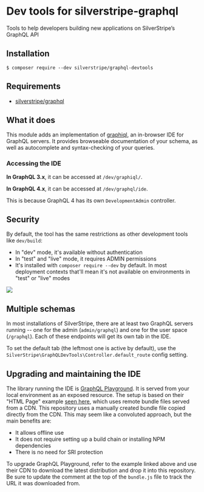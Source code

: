 # Dev tools for silverstripe-graphql
Tools to help developers building new applications on SilverStripe’s GraphQL API

## Installation
```
$ composer require --dev silverstripe/graphql-devtools
```

## Requirements

* [silverstripe/graphql](https://github.com/silverstripe/silverstripe-graphql)

## What it does

This module adds an implementation of [graphiql](https://github.com/graphql/graphiql), an in-browser IDE for GraphQL servers. It provides browseable documentation of your schema, as well as autocomplete and syntax-checking of your queries.

### Accessing the IDE 

**In GraphQL 3.x**, it can be accessed at `/dev/graphiql/`.

**In GraphQL 4.x**, it can be accessed at `/dev/graphql/ide`.

This is because GraphQL 4 has its own `DevelopmentAdmin` controller.

## Security

By default, the tool has the same restrictions as other development tools like `dev/build`:

 * In "dev" mode, it's available without authentication
 * In "test" and "live" mode, it requires ADMIN permissions
 * It's installed with `composer require --dev` by default. In most deployment contexts that'll mean it's not available on environments in "test" or "live" modes

 
 <img src="https://github.com/graphql/graphiql/raw/master/resources/graphiql.png">
 
 ## Multiple schemas
 
 In most installations of SilverStripe, there are at least two GraphQL servers running -- one
 for the admin (`admin/graphql`) and one for the user space (`/graphql`). Each of these
 endpoints will get its own tab in the IDE.
 
 To set the default tab (the leftmost one is active by default), use the
 `SilverStripe\GraphQLDevTools\Controller.default_route`
 config setting.
 
 ## Upgrading and maintaining the IDE
 
 The library running the IDE is [GraphQL Playground](https://github.com/graphql/graphql-playground).
 It is served from your local environment as an exposed resource. The
 setup is based on their "HTML Page" example [seen here](https://github.com/graphql/graphql-playground#as-html-page), which uses remote bundle files served from a CDN. This repository
 uses a manually created bundle file copied directly from the CDN.
 This may seem like a convoluted approach, but the main benefits are:
 
 * It allows offline use
 * It does not require setting up a build chain or installing NPM dependencies
 * There is no need for SRI protection
 
 To upgrade GraphQL Playground, refer to the example linked above and use their 
 CDN to download the latest distribution and drop it into this repository. Be sure
 to update the comment at the top of the `bundle.js` file to track the URL it was
 downloaded from.
 
